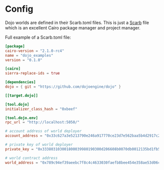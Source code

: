 # Config

Dojo worlds are defined in their Scarb.toml files. This is just a [Scarb](https://docs.swmansion.com/scarb/) file which is an excellent Cairo package manager and project manager.

Full example of a Scarb.toml file:

```toml
[package]
cairo-version = "2.1.0-rc4"
name = "dojo_examples"
version = "0.1.0"

[cairo]
sierra-replace-ids = true

[dependencies]
dojo = { git = "https://github.com/dojoengine/dojo" }

[[target.dojo]]

[tool.dojo]
initializer_class_hash = "0xbeef"

[tool.dojo.env]
rpc_url = "http://localhost:5050/"

# account address of world deployer
account_address = "0x33c627a3e5213790e246a917770ce23d7e562baa5b4d2917c23b1be6d91961c"

# private key of world deployer
private_key = "0x333803103001800039980190300d206608b0070db0012135bd1fb5f6282170b"

# world contract address
world_address = "0x789c94ef39aeebc7f8c4c4633030faefb8bee454e358ae53d06ced36136d7d6"
```
